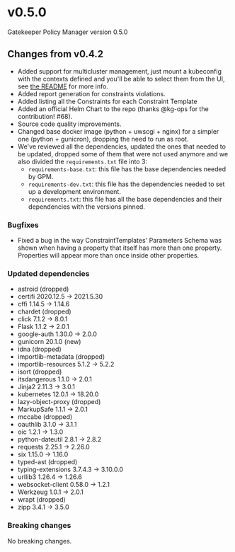 # v0.5.0

Gatekeeper Policy Manager version 0.5.0

## Changes from v0.4.2

- Added support for multicluster management, just mount a kubeconfig with the contexts defined and you'll be able to select them from the UI, see [the README](/README.md#Multi-cluster-support) for more info.
- Added report generation for constraints violations.
- Added listing all the Constraints for each Constraint Template
- Added an official Helm Chart to the repo (thanks @kg-ops for the contribution! #68).
- Source code quality improvements.
- Changed base docker image (python + uwscgi + nginx) for a simpler one (python + gunicron), dropping the need to run as root.
- We've reviewed all the dependencies, updated the ones that needed to be updated, dropped some of them that were not used anymore and we also divided the `requirements.txt` file into 3:
  - `requirements-base.txt`: this file has the base dependencies needed by GPM.
  - `requirements-dev.txt`: this file has the dependencies needed to set up a development environment.
  - `requirements.txt`: this file has all the base dependencies and their dependencies with the versions pinned.

### Bugfixes

- Fixed a bug in the way ConstraintTemplates' Parameters Schema was shown when having a property that itself has more than one property. Properties will appear more than once inside other properties.

### Updated dependencies

- astroid (dropped)
- certifi 2020.12.5 -> 2021.5.30
- cffi 1.14.5 -> 1.14.6
- chardet (dropped)
- click 7.1.2 -> 8.0.1
- Flask 1.1.2 -> 2.0.1
- google-auth 1.30.0 -> 2.0.0
- gunicorn 20.1.0 (new)
- idna (dropped)
- importlib-metadata (dropped)
- importlib-resources 5.1.2 -> 5.2.2
- isort (dropped)
- itsdangerous 1.1.0 -> 2.0.1
- Jinja2 2.11.3 -> 3.0.1
- kubernetes 12.0.1 -> 18.20.0
- lazy-object-proxy (dropped)
- MarkupSafe 1.1.1 -> 2.0.1
- mccabe (dropped)
- oauthlib 3.1.0 -> 3.1.1
- oic 1.2.1 -> 1.3.0
- python-dateutil 2.8.1 -> 2.8.2
- requests 2.25.1 -> 2.26.0
- six 1.15.0 -> 1.16.0
- typed-ast (dropped)
- typing-extensions 3.7.4.3 -> 3.10.0.0
- urllib3 1.26.4 -> 1.26.6
- websocket-client 0.58.0 -> 1.2.1
- Werkzeug 1.0.1 -> 2.0.1
- wrapt (dropped)
- zipp 3.4.1 -> 3.5.0

### Breaking changes

No breaking changes.
